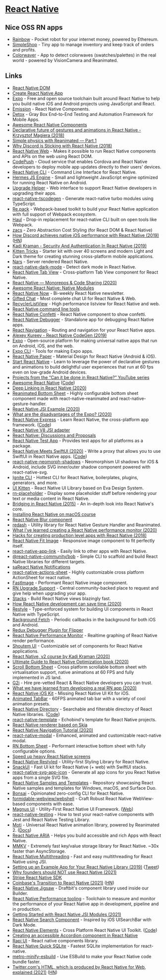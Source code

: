 # [React Native](https://facebook.github.io/react-native/)

## Nice OSS RN apps

- [Rainbow](https://github.com/rainbow-me/rainbow) - Pocket robot for your internet money, powered by Ethereum.
- [SimpleShop](https://github.com/hoangvvo/SimpleShop) - Tiny app to manage inventory and keep track of orders and profits.
- [Colorwaver](https://github.com/mrousavy/Colorwaver) - App to detect colorwaves (swatches/palettes) in the real world - powered by VisionCamera and Reanimated.

## Links

- [React Native DOM](https://github.com/vincentriemer/react-native-dom)
- [Create React Native App](https://github.com/react-community/create-react-native-app)
- [Expo](https://expo.io/) - Free and open source toolchain built around React Native to help you build native iOS and Android projects using JavaScript and React.
- [Emission](https://github.com/artsy/emission) - React Native Components.
- [Detox](https://github.com/wix/detox) - Gray Box End-to-End Testing and Automation Framework for Mobile Apps.
- [Awesome React Native Components](https://github.com/madhavanmalolan/awesome-reactnative-ui)
- [Declarative future of gestures and animations in React Native - Krzysztof Magiera (2018)](https://www.youtube.com/watch?v=kdq4z2708VM)
- [Simple physics with Reanimated — Part 1](https://blog.swmansion.com/simple-physics-with-reanimated-part-1-9d55d36f73cd)
- [Why Discord is Sticking with React Native (2018)](https://blog.discordapp.com/why-discord-is-sticking-with-react-native-ccc34be0d427)
- [React Native Web](https://github.com/necolas/react-native-web) - Makes it possible to run React Native components and APIs on the web using React DOM.
- [CodePush](https://github.com/Microsoft/code-push) - Cloud service that enables Cordova and React Native developers to deploy mobile app updates directly to their users’ devices.
- [React Native CLI](https://github.com/react-native-community/react-native-cli) - Command Line Interface for React Native.
- [Hermes JS Engine](https://github.com/facebook/hermes) - Small and lightweight JavaScript engine optimized for running React Native on Android.
- [Upgrade Helper](https://github.com/react-native-community/upgrade-helper) - Web interface to support React Native developers in upgrading their apps.
- [react-native-tscodegen](https://github.com/microsoft/react-native-tscodegen) - Generate react-native turbo modules using TypeScript.
- [Re.pack](https://github.com/callstack/repack) - Webpack-based toolkit to build your React Native application with full support of Webpack ecosystem.
- [Haul](https://github.com/callstack/haul) - Drop-in replacement for react-native CLI built on open tools like Webpack.
- [zacs](https://github.com/Nozbe/zacs) - Zero Abstraction Cost Styling (for React DOM & React Native)
- [How Discord achieves native iOS performance with React Native (2019)](https://blog.discordapp.com/how-discord-achieves-native-ios-performance-with-react-native-390c84dcd502) ([HN](https://news.ycombinator.com/item?id=21480493))
- [Kadi Kraman - Security And Authentication In React Native (2019)](https://www.youtube.com/watch?v=KqbiRuyi1ck)
- [Kitten Tricks](https://github.com/akveo/kittenTricks) - Starter kit with over 40 screens and modern Light and Dark theme for creating stunning cross-platform mobile applications.
- [Nars](https://github.com/nars-dev/nars) - Server rendered React Native.
- [react-native-dark-mode](https://github.com/codemotionapps/react-native-dark-mode) - Detect dark mode in React Native.
- [React Native Tab View](https://github.com/react-native-community/react-native-tab-view) - Cross-platform Tab View component for React Native.
- [React Native — Monorepos & Code Sharing (2020)](https://engineering.brigad.co/react-native-monorepos-code-sharing-f6c08172b417)
- [Awesome React Native: Native Modules](https://github.com/prscX/awesome-react-native-native-modules)
- [React Native Now](https://reactnativenow.com/) - Bi-weekly React Native newsletter.
- [Gifted Chat](https://github.com/FaridSafi/react-native-gifted-chat) - Most complete chat UI for React Native & Web.
- [RecyclerListView](https://github.com/Flipkart/recyclerlistview) - High performance listview for React Native and web.
- [React Native command line tools](https://github.com/react-native-community/cli)
- [React Native Confetti](https://github.com/hyperjumptech/react-native-confetti) - React Native component to show confetti.
- [React Native Debugger](https://github.com/jhen0409/react-native-debugger) - Standalone app for debugging React Native apps.
- [React Navigation](https://github.com/react-navigation/react-navigation) - Routing and navigation for your React Native apps.
- [Alexey Kureev - React Native CodeGen (2019)](https://www.youtube.com/watch?v=UnplXjhsrJk)
- [Expo](https://github.com/expo/expo) - Open-source platform for making universal native apps that run on Android, iOS, and the web.
- [Expo CLI](https://github.com/expo/expo-cli) - Tools for making Expo apps.
- [React Native Paper](https://github.com/callstack/react-native-paper) - Material Design for React Native (Android & iOS).
- [Start React Native](https://start-react-native.dev/) - Learn to leverage the power of declarative gestures and animations to build delightful user experiences that run at 60 fps even on low-grade Android devices.
- [Projects from the “Can it be done in React Native?” YouTube series](https://github.com/wcandillon/can-it-be-done-in-react-native)
- [Awesome React Native](https://www.awesome-react-native.com/) ([Code](https://github.com/jondot/awesome-react-native))
- [Deep Linking in React Native (2020)](https://arsfutura.co/magazine/deep-linking-in-react-native/)
- [Reanimated Bottom Sheet](https://github.com/osdnk/react-native-reanimated-bottom-sheet) - Highly configurable bottom sheet component made with react-native-reanimated and react-native-gesture-handler.
- [React Native JSI Example (2020)](https://gist.github.com/axemclion/e7faeb4ee9d89832040e96d6837b269d)
- [What are the disadvantages of the Expo? (2020)](https://www.reddit.com/r/reactnative/comments/f0a8zh/what_are_the_disadvantages_of_the_expo/)
- [React Native Express](http://www.reactnativeexpress.com/) - Learn React Native, the cross-platform app framework. ([Code](https://github.com/dabbott/react-native-express))
- [React Native V8 JSI adapter](https://github.com/microsoft/v8-jsi)
- [React Native: Discussions and Proposals](https://github.com/react-native-community/discussions-and-proposals)
- [React Native Test App](https://github.com/microsoft/react-native-test-app) - Provides test apps for all platforms as a package.
- [React Native Meets SwiftUI (2020)](https://medium.com/better-programming/react-native-meets-swiftui-d1606a8e1681) - Write a proxy that allows you to use SwiftUI in React Native apps. ([Code](https://github.com/Kureev/ReactNativeWithSwiftUITutorial))
- [react-native-neomorph-shadows](https://github.com/tokkozhin/react-native-neomorph-shadows) - Neomorphism UI shadows for iOS & Android, include SVG inner/outer shadow component powered with react-native-svg.
- [Ignite CLI](https://github.com/infinitered/ignite) - Hottest CLI for React Native, boilerplates, plugins, generators, and more.
- [UI Kitten](https://github.com/akveo/react-native-ui-kitten) - React Native UI Library based on Eva Design System.
- [rn-placeholder](https://github.com/mfrachet/rn-placeholder) - Display some placeholder stuff before rendering your text or media content in React Native.
- [Bridging in React Native (2015)](https://tadeuzagallo.com/blog/react-native-bridge/) - An in-depth look into React Native's core.
- [Installing React Native on macOS course](https://academy.infinite.red/p/installing-react-native-tutorial-on-macos/)
- [React Native Blur component](https://github.com/react-native-community/react-native-blur)
- [redash](https://github.com/wcandillon/react-native-redash) - Utility library for React Native Gesture Handler and Reanimated.
- [What I've learned creating a React Native performance monitor (2020)](https://bullet-train.io/blog/react-native-performance-monitor)
- [Hacks for creating production level apps with React Native (2018)](https://medium.com/free-code-camp/here-are-my-favorite-hacks-for-creating-production-level-apps-with-react-native-6f0369d879b2)
- [React Native Fit Image](https://github.com/huiseoul/react-native-fit-image) - Responsive image component to fit perfectly itself.
- [react-native-app-link](https://github.com/FiberJW/react-native-app-link) - Easily link to other apps with React Native.
- [@react-native-community/bob](https://github.com/react-native-community/bob) - Simple CLI to scaffold and build React Native libraries for different targets.
- [saReact Native Notifications](https://github.com/wix/react-native-notifications)
- [react-native-actions-sheet](https://github.com/ammarahm-ed/react-native-actions-sheet) - Highly customizable cross platform ActionSheet for react native.
- [FastImage](https://github.com/DylanVann/react-native-fast-image) - Performant React Native image component.
- [RN Upgrade Support](https://github.com/react-native-community/upgrade-support) - Central community-backed place to request and give help when upgrading your app.
- [Stacks](https://github.com/mobily/stacks) - Build React Native views blazingly fast.
- [How React Native development can save time (2020)](https://callstack.com/blog/how-react-native-development-can-save-your-business-in-the-time-of-coronavirus-pandemic/)
- [Restyle](https://github.com/Shopify/restyle) - Type-enforced system for building UI components in React Native with TypeScript.
- [Background Fetch](https://github.com/transistorsoft/react-native-background-fetch) - Periodic callbacks in the background for both iOS and Android.
- [Redux Debugger Plugin for Flipper](https://github.com/jk-gan/flipper-plugin-redux-debugger)
- [React Native Performance Monitor](https://github.com/BulletTrainHQ/react-native-performance-monitor) - Realtime graphing of React Native render performance.
- [Shoutem UI](https://github.com/shoutem/ui) - Customizable set of components for React Native applications.
- [React Native, v2 course by Kadi Kraman (2020)](https://frontendmasters.com/courses/react-native-v2/)
- [Ultimate Guide to React Native Optimization book (2020)](https://callstack.com/blog/download-the-ultimate-guide-to-react-native-optimization-ebook/)
- [Scroll Bottom Sheet](https://github.com/rgommezz/react-native-scroll-bottom-sheet) - Cross platform scrollable bottom sheet with virtualisation support, native animations at 60 FPS and fully implemented in JS land.
- [G2i](https://www.g2i.co/) - Hire pre-vetted React & React Native developers you can trust.
- [What we have learned from developing a real RN app (2020)](https://www.reddit.com/r/reactnative/comments/gvrmrm/what_we_have_learned_from_developing_a_real_rn_app/)
- [React Native iOS Kit](https://github.com/callstack/react-native-ios-kit) - Missing React Native UI Kit for iOS.
- [Animated TabBar](https://github.com/gorhom/react-native-animated-tabbar) - 60FPS animated tab bar with a variety of cool animation presets.
- [React Native Directory](https://reactnative.directory/) - Searchable and filterable directory of React Native libraries. ([Code](https://github.com/react-native-community/directory))
- [react-native-template](https://github.com/echobind/react-native-template) - Echobind's template for React Native projects.
- [React Native renderer based on Skia](https://github.com/Kudo/react-native-skia)
- [React Native Navigation Tutorial (2020)](https://www.robinwieruch.de/react-native-navigation)
- [react-native-modal](https://github.com/react-native-community/react-native-modal) - Enhanced, animated and customizable react-native modal.
- [RN Bottom Sheet](https://github.com/gorhom/react-native-bottom-sheet) - Performant interactive bottom sheet with fully configurable options.
- [Speed up heavy React Native screens](https://github.com/nandorojo/react-navigation-heavy-screen)
- [React Native Restyled](https://github.com/z0al/react-native-restyled) - Utility-first Styling Library for React Native.
- [SnackUI](https://github.com/natew/snackui) - Fast UI kit for React Native (+ web) with SwiftUI stacks.
- [react-native-svg-app-icon](https://github.com/aeirola/react-native-svg-app-icon) - Generate all app icons for you React Native apps from a single SVG file.
- [React Native Samples and Templates](https://github.com/microsoft/react-native-windows-samples) - Repository showcasing React Native samples and templates for Windows, macOS, and Surface Duo.
- [Bonsai](https://github.com/bonsaijs/bonsai) - Opinionated zero-config CLI for React Native.
- [formidable-webview/webshell](https://github.com/formidable-webview/webshell) - Craft Robust React Native WebView-based components with ease.
- [Magnus UI](https://github.com/jsartisan/react-native-magnus) - Utility-First React Native UI Framework. ([Web](https://magnus-ui.com/))
- [react-native-testing](https://github.com/vanGalilea/react-native-testing) - How to test your react-native components with Jest and React Native Testing Library.
- [Moti](https://github.com/nandorojo/moti) - Universal React Native animation library, powered by Reanimated 2. ([Docs](https://moti.vercel.app/))
- [React Native ARIA](https://github.com/GeekyAnts/react-native-aria) - Helps you build accessible and rich Apps with React Native.
- [MMKV](https://github.com/mrousavy/react-native-mmkv) - Extremely fast key/value storage library for React Native. ~30x faster than AsyncStorage.
- [React Native Multithreading](https://github.com/mrousavy/react-native-multithreading) - Fast and easy multithreading for React Native using JSI.
- [Setting up an Example App for Your React Native Library (2019)](https://medium.com/@charpeni/setting-up-an-example-app-for-your-react-native-library-d940c5cf31e4) ([Tweet](https://twitter.com/ericclemmons/status/1377097139201843200))
- [Why founders should NOT use React Native (2021)](https://twitter.com/ricburton/status/1378891194776739842)
- [Stripe React Native SDK](https://github.com/stripe/stripe-react-native)
- [Coinbase's Transition to React Native (2021)](https://blog.coinbase.com/announcing-coinbases-successful-transition-to-react-native-af4c591df971) ([HN](https://news.ycombinator.com/item?id=27161522))
- [React Native Jigsaw](https://github.com/draftbit/react-native-jigsaw) - Draftbit's component library used inside our Builder.
- [React Native Performance tooling](https://github.com/oblador/react-native-performance) - Toolchain to measure and monitor the performance of your React Native app in development, pipeline and in production.
- [Getting Started with React Native JSI Modules (2021)](https://blog.notesnook.com/getting-started-react-native-jsi/)
- [React Native Search Component](https://github.com/timelessco/react-native-search-component) - Inspired by iOS UISearchBar with Dark Mode.
- [React Native Elements](https://reactnativeelements.com/) - Cross Platform React Native UI Toolkit. ([Code](https://github.com/react-native-elements/react-native-elements))
- [Creating an accessible Accordion component in React Native](https://nitin42.notion.site/Creating-an-accessible-Accordion-component-in-React-Native-cecf35dbafa3440c9cf953de4b9ed8cb)
- [Rapi UI](https://github.com/codingki/react-native-rapi-ui) - React native components library.
- [React Native Quick SQLite](https://github.com/ospfranco/react-native-quick-sqlite) - Fastest SQLite implementation for react-native.
- [metro-minify-esbuild](https://github.com/EvanBacon/metro-minify-esbuild) - Use ESBuild to make your React Native code bundle faster.
- [Twitter.com's HTML, which is produced by React Native for Web, explained (2021)](https://giuseppegurgone.com/twitter-html/) ([HN](https://news.ycombinator.com/item?id=28382772))
